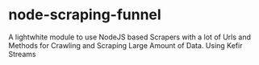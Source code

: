 # node-scraping-funnel
A lightwhite module to use NodeJS based Scrapers with a lot of Urls and Methods for Crawling and Scraping Large Amount of Data. Using Kefir Streams 
